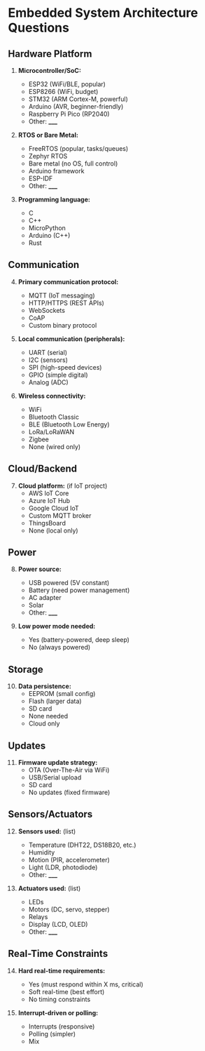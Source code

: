 # Embedded System Architecture Questions

## Hardware Platform

1. **Microcontroller/SoC:**

   - ESP32 (WiFi/BLE, popular)
   - ESP8266 (WiFi, budget)
   - STM32 (ARM Cortex-M, powerful)
   - Arduino (AVR, beginner-friendly)
   - Raspberry Pi Pico (RP2040)
   - Other: **\_\_\_**

2. **RTOS or Bare Metal:**

   - FreeRTOS (popular, tasks/queues)
   - Zephyr RTOS
   - Bare metal (no OS, full control)
   - Arduino framework
   - ESP-IDF
   - Other: **\_\_\_**

3. **Programming language:**
   - C
   - C++
   - MicroPython
   - Arduino (C++)
   - Rust

## Communication

4. **Primary communication protocol:**

   - MQTT (IoT messaging)
   - HTTP/HTTPS (REST APIs)
   - WebSockets
   - CoAP
   - Custom binary protocol

5. **Local communication (peripherals):**

   - UART (serial)
   - I2C (sensors)
   - SPI (high-speed devices)
   - GPIO (simple digital)
   - Analog (ADC)

6. **Wireless connectivity:**
   - WiFi
   - Bluetooth Classic
   - BLE (Bluetooth Low Energy)
   - LoRa/LoRaWAN
   - Zigbee
   - None (wired only)

## Cloud/Backend

7. **Cloud platform:** (if IoT project)
   - AWS IoT Core
   - Azure IoT Hub
   - Google Cloud IoT
   - Custom MQTT broker
   - ThingsBoard
   - None (local only)

## Power

8. **Power source:**

   - USB powered (5V constant)
   - Battery (need power management)
   - AC adapter
   - Solar
   - Other: **\_\_\_**

9. **Low power mode needed:**
   - Yes (battery-powered, deep sleep)
   - No (always powered)

## Storage

10. **Data persistence:**
    - EEPROM (small config)
    - Flash (larger data)
    - SD card
    - None needed
    - Cloud only

## Updates

11. **Firmware update strategy:**
    - OTA (Over-The-Air via WiFi)
    - USB/Serial upload
    - SD card
    - No updates (fixed firmware)

## Sensors/Actuators

12. **Sensors used:** (list)

    - Temperature (DHT22, DS18B20, etc.)
    - Humidity
    - Motion (PIR, accelerometer)
    - Light (LDR, photodiode)
    - Other: **\_\_\_**

13. **Actuators used:** (list)
    - LEDs
    - Motors (DC, servo, stepper)
    - Relays
    - Display (LCD, OLED)
    - Other: **\_\_\_**

## Real-Time Constraints

14. **Hard real-time requirements:**

    - Yes (must respond within X ms, critical)
    - Soft real-time (best effort)
    - No timing constraints

15. **Interrupt-driven or polling:**
    - Interrupts (responsive)
    - Polling (simpler)
    - Mix
